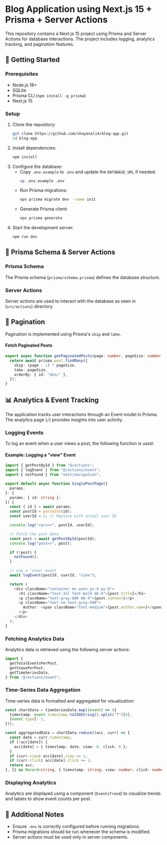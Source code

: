 # Blog Application using Next.js 15 + Prisma + Server Actions

This repository contains a Next.js 15 project using Prisma and Server Actions for database interactions. The project includes logging, analytics tracking, and pagination features.

## 🚀 Getting Started

### Prerequisites

- Node.js 18+
- SQLite
- Prisma CLI (`npm install -g prisma`)
- Next.js 15

### Setup

1. Clone the repository:
   ```sh
   git clone https://github.com/shayanali4/blog-app.git
   cd blog-app
   ```
2. Install dependencies:
   ```sh
   npm install
   ```
3. Configure the database:
   - Copy `.env.example` to `.env` and update the `DATABASE_URL` if needed:
     ```sh
     cp .env.example .env
     ```
   - Run Prisma migrations:
     ```sh
     npx prisma migrate dev --name init
     ```
   - Generate Prisma client:
     ```sh
     npx prisma generate
     ```
4. Start the development server:
   ```sh
   npm run dev
   ```

## 📄 Prisma Schema & Server Actions

### Prisma Schema

The Prisma schema (`prisma/schema.prisma`) defines the database structure.

### Server Actions

Server actions are used to interact with the database as seen in (`src/actions`) directory.

## 📌 Pagination

Pagination is implemented using Prisma's `skip` and `take`.

#### Fetch Paginated Posts

```typescript
export async function getPaginatedPosts(page: number, pageSize: number) {
  return await prisma.post.findMany({
    skip: (page - 1) * pageSize,
    take: pageSize,
    orderBy: { id: "desc" },
  });
}
```

## 📊 Analytics & Event Tracking

The application tracks user interactions through an Event model in Prisma. The analytics page (`/`) provides insights into user activity.

### Logging Events

To log an event when a user views a post, the following function is used:

#### Example: Logging a "view" Event

```typescript
import { getPostById } from "@/actions";
import { logEvent } from "@/actions/event";
import { notFound } from "next/navigation";

export default async function SinglePostPage({
  params,
}: {
  params: { id: string };
}) {
  const { id } = await params;
  const postId = parseInt(id);
  const userId = 1; // Replace with actual user ID

  console.log("vars=>", postId, userId);

  // Fetch the post data
  const post = await getPostById(postId);
  console.log("post=>", post);

  if (!post) {
    notFound();
  }

  // Log a "view" event
  await logEvent(postId, userId, "view");

  return (
    <div className="container mx-auto px-4 py-8">
      <h1 className="text-3xl font-bold mb-4">{post.title}</h1>
      <p className="text-gray-600 mb-4">{post.content}</p>
      <p className="text-sm text-gray-500">
        Author: <span className="font-medium">{post.author.name}</span>
      </p>
    </div>
  );
}
```

### Fetching Analytics Data

Analytics data is retrieved using the following server actions:

```typescript
import {
  getTotalEventsPerPost,
  getViewsPerPost,
  getTimeSeriesData,
} from "@/actions/event";
```

### Time-Series Data Aggregation

Time-series data is formatted and aggregated for visualization:

```typescript
const chartData = timeSeriesData.map((event) => ({
  timestamp: event.timestamp.toISOString().split("T")[0],
  [event.type]: 1,
}));

const aggregatedData = chartData.reduce((acc, curr) => {
  const date = curr.timestamp;
  if (!acc[date]) {
    acc[date] = { timestamp: date, view: 0, click: 0 };
  }
  if (curr.view) acc[date].view += 1;
  if (curr.click) acc[date].click += 1;
  return acc;
}, {} as Record<string, { timestamp: string; view: number; click: number }>);
```

### Displaying Analytics

Analytics are displayed using a component (`EventsTrend`) to visualize trends and tables to show event counts per post.

## 🔹 Additional Notes

- Ensure `.env` is correctly configured before running migrations.
- Prisma migrations should be run whenever the schema is modified.
- Server actions must be used only in server components.
